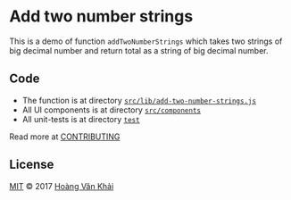 # Add two number strings

This is a demo of function `addTwoNumberStrings` which takes two strings of big decimal number and return total as a string of big decimal number.

## Code

* The function is at directory [`src/lib/add-two-number-strings.js`](./src/lib/add-two-number-strings.js)
* All UI components is at directory [`src/components`]('./src/components')
* All unit-tests is at directory [`test`](./test)

Read more at [CONTRIBUTING](./CONTRIBUTING.md)

## License

[MIT](./LICENSE.md) © 2017 [Hoàng Văn Khải](https://github.com/KSXGitHub)
